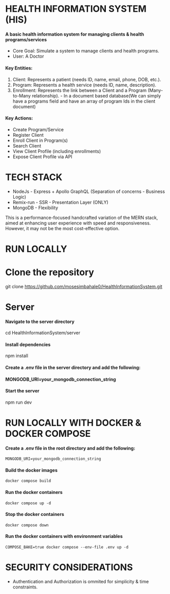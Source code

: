 # HEALTH INFORMATION SYSTEM (HIS)
#### A basic health information system for managing clients &amp; health programs/services

- Core Goal: Simulate a system to manage clients and health programs.
- User: A Doctor 



#### Key Entities:
1. Client: Represents a patient (needs ID, name, email, phone, DOB, etc.).
2. Program: Represents a health service (needs ID, name, description).
3. Enrollment: Represents the link between a Client and a Program (Many-to-Many relationship). - In a document based database(We can simply have a programs field and have an array of program Ids in the client document)



#### Key Actions:
- Create Program/Service
- Register Client
- Enroll Client in Program(s)
- Search Client
- View Client Profile (including enrollments)
- Expose Client Profile via API


# TECH STACK  
- NodeJs - Express  + Apollo GraphQL (Separation of concerns - Business Logic)
- Remix-run - SSR - Presentation Layer (ONLY)
- MongoDB - Flexibility

This is a performance-focused handcrafted variation of the MERN stack, aimed at enhancing user experience with speed and responsiveness. However, it may not be the most cost-effective option.

# RUN LOCALLY
# Clone the repository
git clone https://github.com/mosesimbahale0/HealthInformationSystem.git


# Server
#### Navigate to the server directory
cd HealthInformationSystem/server

#### Install dependencies
npm install

#### Create a .env file in the server directory and add the following:
#### MONGODB_URI=your_mongodb_connection_string

#### Start the server
npm run dev



# RUN LOCALLY WITH DOCKER & DOCKER COMPOSE
#### Create a .env file in the root directory and add the following:
```
MONGODB_URI=your_mongodb_connection_string
```
#### Build the docker images
```
docker compose build
```
#### Run the docker containers
```
docker compose up -d
```
#### Stop the docker containers
```
docker compose down
```
#### Run the docker containers with environment variables
```
COMPOSE_BAKE=true docker compose --env-file .env up -d
```



# SECURITY CONSIDERATIONS
- Authentication and Authorization is ommited for simplicity & time constraints.
